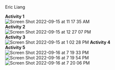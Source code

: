 Eric Liang

**Activity 1**<br/>
![Screen Shot 2022-09-15 at 11 17 35 AM](https://user-images.githubusercontent.com/39924702/190442473-60fa3c7e-6111-4cb9-931e-813575449f30.png)<br/>
**Activity 2**<br/>
![Screen Shot 2022-09-15 at 12 27 07 PM](https://user-images.githubusercontent.com/39924702/190457869-c774735b-a354-41c2-9eed-ca0e78a5545f.png)<br/>
**Activity 3**<br/>
![Screen Shot 2022-09-15 at 1 02 28 PM](https://user-images.githubusercontent.com/39924702/190466662-322d85f1-2e4c-45dd-8db7-89436a0a5a88.png)
**Activity 4**<br/>
**Activity 5**<br/>
![Screen Shot 2022-09-16 at 7 19 33 PM](https://user-images.githubusercontent.com/39924702/190830050-de361e4b-cbcc-43c5-a4b2-a220d2b1f921.png)<br/>
![Screen Shot 2022-09-16 at 7 19 54 PM](https://user-images.githubusercontent.com/39924702/190830055-71a0c430-8ccc-474b-8ea4-6fdf90fe2d5e.png)<br/>
![Screen Shot 2022-09-16 at 7 20 06 PM](https://user-images.githubusercontent.com/39924702/190830067-864e9363-b2c2-47da-811d-7afa0ffced52.png)




